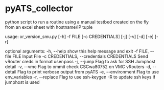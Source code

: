 # pyATS_collector

python script to run a routine using a manual testbed created on the fly from an excel sheet with hostname/IP tuple

usage: xr_version_smu.py [-h] -f FILE [-c CREDENTIALS] [-j] [-v] [-d] [-e] [-r]

optional arguments:
  -h, --help            show this help message and exit
  -f FILE, --file FILE  Input File
  -c CREDENTIALS, --credentials CREDENTIALS
                        Send vRouter creds in format user:pass
  -j, --jump            Flag to ask for SSH Jumphost detail
  -v, --vmc             Flag to ommit check CSCwa80752 on VMC vRouters
  -d, --detail          Flag to print verbose output from pyATS
  -e, --environment     Flag to use env_variables
  -r, --replace         Flag to use ssh-keygen -R to update ssh keys if jumphost is used
